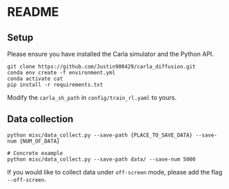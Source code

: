 # README

## Setup

Please ensure you have installed the Carla simulator and the Python API.

```shell
git clone https://github.com/Justin900429/carla_diffusion.git
conda env create -f environment.yml
conda activate cat
pip install -r requirements.txt
```

Modify the `carla_sh_path` in `config/train_rl.yaml` to yours.

## Data collection

```shell
python misc/data_collect.py --save-path {PLACE_TO_SAVE_DATA} --save-num {NUM_OF_DATA}

# Concrete example
python misc/data_collect.py --save-path data/ --save-num 5000
```

If you would like to collect data under `off-screen` mode, please add the flag `--off-screen`.
